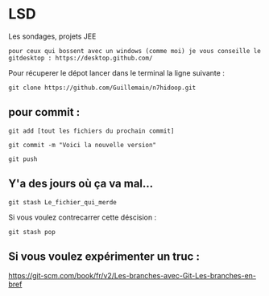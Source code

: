 # LSD
Les sondages, projets JEE

`pour ceux qui bossent avec un windows (comme moi) je vous conseille le gitdesktop : https://desktop.github.com/
`

Pour récuperer le dépot lancer dans le terminal la ligne suivante :
```
git clone https://github.com/Guillemain/n7hidoop.git
```

## pour commit : 
```
git add [tout les fichiers du prochain commit]
```

```
git commit -m "Voici la nouvelle version"
```

```
git push
```

## Y'a des jours où ça va mal...

```
git stash Le_fichier_qui_merde
```
Si vous voulez contrecarrer cette déscision :
```
git stash pop
```
## Si vous voulez expérimenter un truc :
https://git-scm.com/book/fr/v2/Les-branches-avec-Git-Les-branches-en-bref
